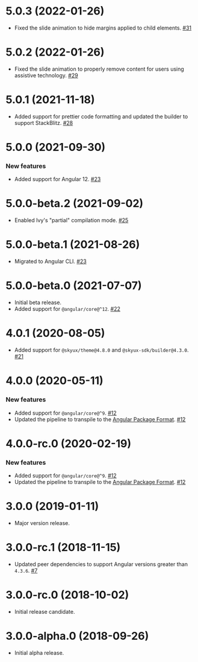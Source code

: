# 5.0.3 (2022-01-26)

- Fixed the slide animation to hide margins applied to child elements. [#31](https://github.com/blackbaud/skyux-animations/pull/31)

# 5.0.2 (2022-01-26)

- Fixed the slide animation to properly remove content for users using assistive technology. [#29](https://github.com/blackbaud/skyux-animations/pull/29)

# 5.0.1 (2021-11-18)

- Added support for prettier code formatting and updated the builder to support StackBlitz. [#28](https://github.com/blackbaud/skyux-animations/pull/28)

# 5.0.0 (2021-09-30)

### New features

- Added support for Angular 12. [#23](https://github.com/blackbaud/skyux-animations/pull/23)

# 5.0.0-beta.2 (2021-09-02)

- Enabled Ivy's "partial" compilation mode. [#25](https://github.com/blackbaud/skyux-animations/pull/25)

# 5.0.0-beta.1 (2021-08-26)

- Migrated to Angular CLI. [#23](https://github.com/blackbaud/skyux-animations/pull/23)

# 5.0.0-beta.0 (2021-07-07)

- Initial beta release.
- Added support for `@angular/core@^12`. [#22](https://github.com/blackbaud/skyux-animations/pull/22)

# 4.0.1 (2020-08-05)

- Added support for `@skyux/theme@4.8.0` and `@skyux-sdk/builder@4.3.0`. [#21](https://github.com/blackbaud/skyux-animations/pull/21)

# 4.0.0 (2020-05-11)

### New features

- Added support for `@angular/core@^9`. [#12](https://github.com/blackbaud/skyux-animations/pull/12)
- Updated the pipeline to transpile to the [Angular Package Format](https://docs.google.com/document/d/1CZC2rcpxffTDfRDs6p1cfbmKNLA6x5O-NtkJglDaBVs/preview). [#12](https://github.com/blackbaud/skyux-animations/pull/12)

# 4.0.0-rc.0 (2020-02-19)

### New features

- Added support for `@angular/core@^9`. [#12](https://github.com/blackbaud/skyux-animations/pull/12)
- Updated the pipeline to transpile to the [Angular Package Format](https://docs.google.com/document/d/1CZC2rcpxffTDfRDs6p1cfbmKNLA6x5O-NtkJglDaBVs/preview). [#12](https://github.com/blackbaud/skyux-animations/pull/12)

# 3.0.0 (2019-01-11)

- Major version release.

# 3.0.0-rc.1 (2018-11-15)

- Updated peer dependencies to support Angular versions greater than `4.3.6`. [#7](https://github.com/blackbaud/skyux-animations/pull/7)

# 3.0.0-rc.0 (2018-10-02)

- Initial release candidate.

# 3.0.0-alpha.0 (2018-09-26)

- Initial alpha release.
